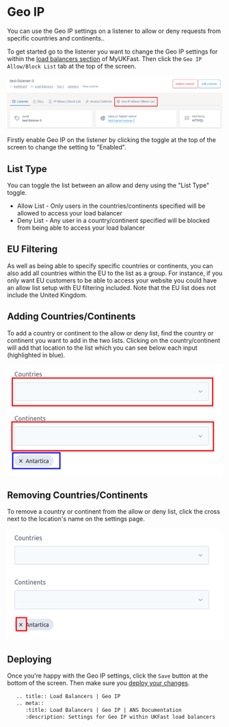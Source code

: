 # Geo IP

You can use the Geo IP settings on a listener to allow or deny requests from specific countries and continents..

To get started go to the listener you want to change the Geo IP settings for within the [load balancers section](https://portal.ans.co.uk/load-balancers) of MyUKFast. Then click the `Geo IP Allow/Block List` tab at the top of the screen.

![Geo IP Tab](../files/geo_ip_1.png)

Firstly enable Geo IP on the listener by clicking the toggle at the top of the screen to change the setting to "Enabled".

## List Type

You can toggle the list between an allow and deny using the "List Type" toggle.

* Allow List - Only users in the countries/continents specified will be allowed to access your load balancer
* Deny List - Any user in a country/continent specified will be blocked from being able to access your load balancer

## EU Filtering

As well as being able to specify specific countries or continents, you can also add all countries within the EU to the list as a group. For instance, if you only want EU customers to be able to access your website you could have an allow list setup with EU filtering included. Note that the EU list does not include the United Kingdom.

## Adding Countries/Continents

To add a country or continent to the allow or deny list, find the country or continent you want to add in the two lists. Clicking on the country/continent will add that location to the list which you can see below each input (highlighted in blue).

![Adding Geo IP](../files/geo_ip_2.png)

## Removing Countries/Continents

To remove a country or continent from the allow or deny list, click the cross next to the location's name on the settings page.

![Removing Geo IP](../files/geo_ip_3.png)

## Deploying

Once you're happy with the Geo IP settings, click the `Save` button at the bottom of the screen. Then make sure you [deploy your changes](/network/load-balancers/deploying-changes).

```eval_rst
   .. title:: Load Balancers | Geo IP
   .. meta::
      :title: Load Balancers | Geo IP | ANS Documentation
      :description: Settings for Geo IP within UKFast load balancers
```